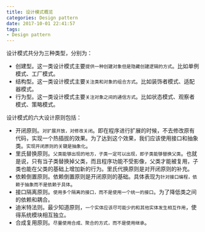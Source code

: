 ```yaml
---
title: 设计模式概览
categories: Design pattern
date: 2017-10-01 22:41:57
tags:
- Design pattern
---
```

设计模式共分为三种类型，分别为：
- 创建型。这一类设计模式主要`提供一种创建对象但是隐藏创建逻辑的方式`。比如单例模式、工厂模式。
- 结构型。这一类设计模式主要`关注类和对象的组合方式`。比如装饰者模式、适配器模式。
- 行为型。这一类设计模式主要`关注对象之间的通信方式`。比如状态模式、观察者模式、策略模式。

设计模式的六大设计原则包括：
- 开闭原则。`对扩展开放，对修改关闭`。即在程序进行扩展的时候，不去修改原有代码，实现一个热插拔的效果。为了达到这个效果，我们应该使用接口和抽象类。`实现开闭原则的关键是抽象化`。
- 里氏替换原则。`父类能够出现的地方，子类一定可以出现，即子类能够替换父类`。也就是说，只有当子类替换掉父类，而且程序功能不受影像，父类才能被复用，子类也能在父类的基础上增加新的行为。里氏代换原则是对开闭原则的补充。
- 依赖倒置原则。依赖倒置原则是开闭原则的基础。具体表现为`针对接口编程，依赖于抽象而不是依赖于具体`。
- 接口隔离原则。`使用多个隔离的接口，而不是使用一个统一的接口`。为了降低类之间的依赖和耦合。
- 迪米特法则。最少知道原则，`一个实体应该尽可能少的和其他实体发生相互作用`，使得系统模块相互独立。
- 合成复用原则。`尽量使用合成、聚合的方式，而不是使用继承`。

